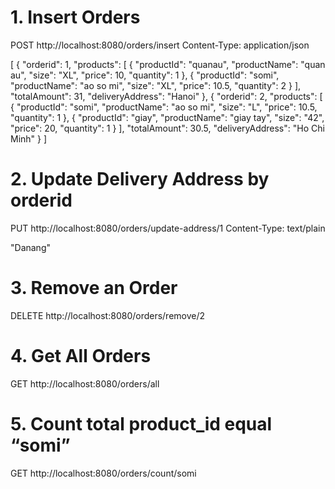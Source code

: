 # 1. Insert Orders
POST http://localhost:8080/orders/insert
Content-Type: application/json

[
{
"orderid": 1,
"products": [
{
"productId": "quanau",
"productName": "quan au",
"size": "XL",
"price": 10,
"quantity": 1
},
{
"productId": "somi",
"productName": "ao so mi",
"size": "XL",
"price": 10.5,
"quantity": 2
}
],
"totalAmount": 31,
"deliveryAddress": "Hanoi"
},
{
"orderid": 2,
"products": [
{
"productId": "somi",
"productName": "ao so mi",
"size": "L",
"price": 10.5,
"quantity": 1
},
{
"productId": "giay",
"productName": "giay tay",
"size": "42",
"price": 20,
"quantity": 1
}
],
"totalAmount": 30.5,
"deliveryAddress": "Ho Chi Minh"
}
]

###

# 2. Update Delivery Address by orderid
PUT http://localhost:8080/orders/update-address/1
Content-Type: text/plain

"Danang"

###

# 3. Remove an Order
DELETE http://localhost:8080/orders/remove/2

###

# 4. Get All Orders
GET http://localhost:8080/orders/all

###

# 5. Count total product_id equal “somi”
GET http://localhost:8080/orders/count/somi
